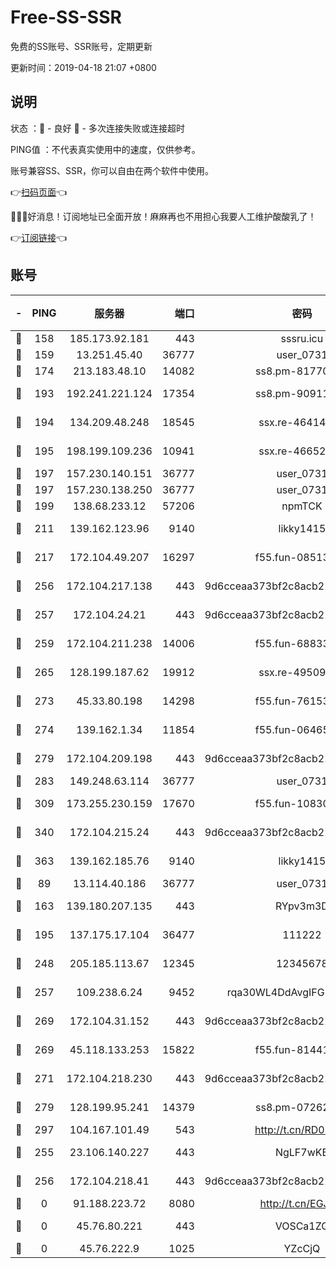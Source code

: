 # Free-SS-SSR

免费的SS账号、SSR账号，定期更新

更新时间：2019-04-18 21:07 +0800

## 说明

状态     ：🙂 - 良好 🙁 - 多次连接失败或连接超时

PING值   ：不代表真实使用中的速度，仅供参考。

账号兼容SS、SSR，你可以自由在两个软件中使用。

👉[扫码页面](https://liesauer.github.io/Free-SS-SSR/)👈

🎉🎉🎉好消息！订阅地址已全面开放！麻麻再也不用担心我要人工维护酸酸乳了！

👉[订阅链接](https://www.liesauer.net/yogurt/subscribe?ACCESS_TOKEN=DAYxR3mMaZAsaqUb)👈

## 账号

|-|PING|服务器|端口|密码|加密方式|区域|
|:----:|:----:|:-----:|-----:|:----:|:----:|:----:|
|🙂|158|185.173.92.181|443|sssru.icu|rc4-md5|RU|
|🙂|159|13.251.45.40|36777|user_0731|chacha20|SG|
|🙂|174|213.183.48.10|14082|ss8.pm-81770176|rc4-md5|RU|
|🙂|193|192.241.221.124|17354|ss8.pm-90911849|aes-256-cfb|US|
|🙂|194|134.209.48.248|18545|ssx.re-46414976|aes-256-cfb|US|
|🙂|195|198.199.109.236|10941|ssx.re-46652544|aes-256-cfb|US|
|🙂|197|157.230.140.151|36777|user_0731|chacha20|US|
|🙂|197|157.230.138.250|36777|user_0731|chacha20|US|
|🙂|199|138.68.233.12|57206|npmTCK|rc4-md5|US|
|🙂|211|139.162.123.96|9140|likky1415|aes-256-cfb|JP|
|🙂|217|172.104.49.207|16297|f55.fun-08513752|aes-256-cfb|SG|
|🙂|256|172.104.217.138|443|9d6cceaa373bf2c8acb22e60b6a58be6|aes-256-cfb|US|
|🙂|257|172.104.24.21|443|9d6cceaa373bf2c8acb22e60b6a58be6|aes-256-cfb|US|
|🙂|259|172.104.211.238|14006|f55.fun-68833628|aes-256-cfb|US|
|🙂|265|128.199.187.62|19912|ssx.re-49509781|aes-256-cfb|SG|
|🙂|273|45.33.80.198|14298|f55.fun-76153694|aes-256-cfb|US|
|🙂|274|139.162.1.34|11854|f55.fun-06465313|aes-256-cfb|SG|
|🙂|279|172.104.209.198|443|9d6cceaa373bf2c8acb22e60b6a58be6|aes-256-cfb|US|
|🙂|283|149.248.63.114|36777|user_0731|chacha20|CA|
|🙂|309|173.255.230.159|17670|f55.fun-10830898|aes-256-cfb|US|
|🙂|340|172.104.215.24|443|9d6cceaa373bf2c8acb22e60b6a58be6|aes-256-cfb|US|
|🙂|363|139.162.185.76|9140|likky1415|aes-256-cfb|DE|
|🙂|89|13.114.40.186|36777|user_0731|chacha20|JP|
|🙂|163|139.180.207.135|443|RYpv3m3D|aes-256-cfb|JP|
|🙂|195|137.175.17.104|36477|111222|aes-256-cfb|US|
|🙂|248|205.185.113.67|12345|12345678|aes-256-cfb|US|
|🙂|257|109.238.6.24|9452|rqa30WL4DdAvgIFG6Fs3znzTa|aes-256-cfb|FR|
|🙂|269|172.104.31.152|443|9d6cceaa373bf2c8acb22e60b6a58be6|aes-256-cfb|US|
|🙂|269|45.118.133.253|15822|f55.fun-81441070|aes-256-cfb|SG|
|🙂|271|172.104.218.230|443|9d6cceaa373bf2c8acb22e60b6a58be6|aes-256-cfb|US|
|🙂|279|128.199.95.241|14379|ss8.pm-07262582|aes-256-cfb|SG|
|🙂|297|104.167.101.49|543|http://t.cn/RD0D7sx|rc4-md5|CA|
|🙁|255|23.106.140.227|443|NgLF7wKB|aes-256-cfb|US|
|🙁|256|172.104.218.41|443|9d6cceaa373bf2c8acb22e60b6a58be6|aes-256-cfb|US|
|🙁|0|91.188.223.72|8080|http://t.cn/EGJIyrl|rc4-md5|RU|
|🙁|0|45.76.80.221|443|VOSCa1ZG|aes-256-cfb|DE|
|🙁|0|45.76.222.9|1025|YZcCjQ|rc4-md5|JP|
